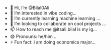 - 👋 Hi, I’m @Bilal0Ali
- 👀 I’m interested in vibe coding...
- 🌱 I’m currently learning machine learning ...
- 💞️ I’m looking to collaborate on cool projects ...
- 📫 How to reach me @itsali.bilal is my ig...
- 😄 Pronouns: he/him ...
- ⚡ Fun fact: i am doing economics major...

<!---
Bilal0Ali/Bilal0Ali is a ✨ special ✨ repository because its `README.md` (this file) appears on your GitHub profile.
You can click the Preview link to take a look at your changes.
--->

